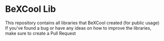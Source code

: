# BeXCool Lib
This repository contains all libraries that BeXCool created (for public usage)  
If you've found a bug or have any ideas on how to improve the libraries, make sure to create a Pull Request
